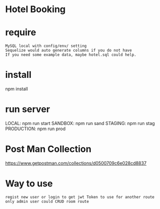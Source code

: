 # Hotel Booking

# require 
    MySQL local with config/env/ setting
    Sequelize would auto generate columns if you do not have
    If you need some example data, maybe hotel.sql could help.
# install

npm install

# run server
LOCAL: npm run start
SANDBOX: npm run sand
STAGING: npm run stag
PRODUCTION: npm run prod


# Post Man Collection 
https://www.getpostman.com/collections/d0500709c6e028cd8837


# Way to use
    regist new user or login to get jwt Token to use for another route
    only admin user could CRUD room route